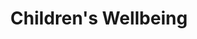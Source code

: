 ---
layout: content
data: wellbeing
title: Children's Wellbeing
isHome: true
link: https://figure.nz/search/?query=wellbeing%20children&ref=yfnz
---